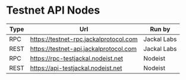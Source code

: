 # Testnet API Nodes

| Type | Url                                    | Run by      |
|------|----------------------------------------|-------------|
| RPC  | https://testnet-rpc.jackalprotocol.com | Jackal Labs |
| REST | https://testnet-api.jackalprotocol.com | Jackal Labs |
| RPC  | https://rpc-testjackal.nodeist.net     | Nodeist     |
| REST | https://api-testjackal.nodeist.net     | Nodeist     |
